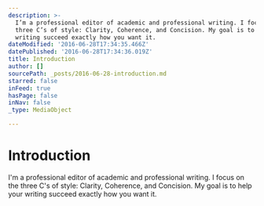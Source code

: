 ```yaml
---
description: >-
  I’m a professional editor of academic and professional writing. I focus on the
  three C’s of style: Clarity, Coherence, and Concision. My goal is to help your
  writing succeed exactly how you want it.
dateModified: '2016-06-28T17:34:35.466Z'
datePublished: '2016-06-28T17:34:36.019Z'
title: Introduction
author: []
sourcePath: _posts/2016-06-28-introduction.md
starred: false
inFeed: true
hasPage: false
inNav: false
_type: MediaObject

---
```

# Introduction

I'm a professional editor of academic and professional writing. I focus on the three C's of style: Clarity, Coherence, and Concision. My goal is to help your writing succeed exactly how you want it.